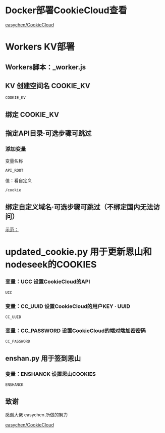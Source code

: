 # Docker部署CookieCloud查看
[easychen/CookieCloud](https://github.com/easychen/CookieCloud)


# Workers KV部署

## Workers脚本：_worker.js

## KV 创建空间名 COOKIE_KV
```
COOKIE_KV
```

## 绑定 COOKIE_KV

## 指定API目录·可选步骤可跳过
### 添加变量
变量名称
```
API_ROOT
```
值：看自定义
```
/cookie
```

## 绑定自定义域名·可选步骤可跳过（不绑定国内无法访问）

[示范：](https://ccu.modevil.dpdns.org/cookie-api)

# updated_cookie.py 用于更新恩山和nodeseek的COOKIES


### 变量：UCC 设置CookieCloud的API

```
UCC
```
### 变量：CC_UUID 设置CookieCloud的用户KEY · UUID

```
CC_UUID
```
### 变量：CC_PASSWORD 设置CookieCloud的端对端加密密码

```
CC_PASSWORD
```

## enshan.py 用于签到恩山

### 变量：ENSHANCK 设置恩山COOKIES

```
ENSHANCK
```





## 致谢

感谢大佬 easychen 所做的努力


[easychen/CookieCloud](https://github.com/easychen/CookieCloud)
